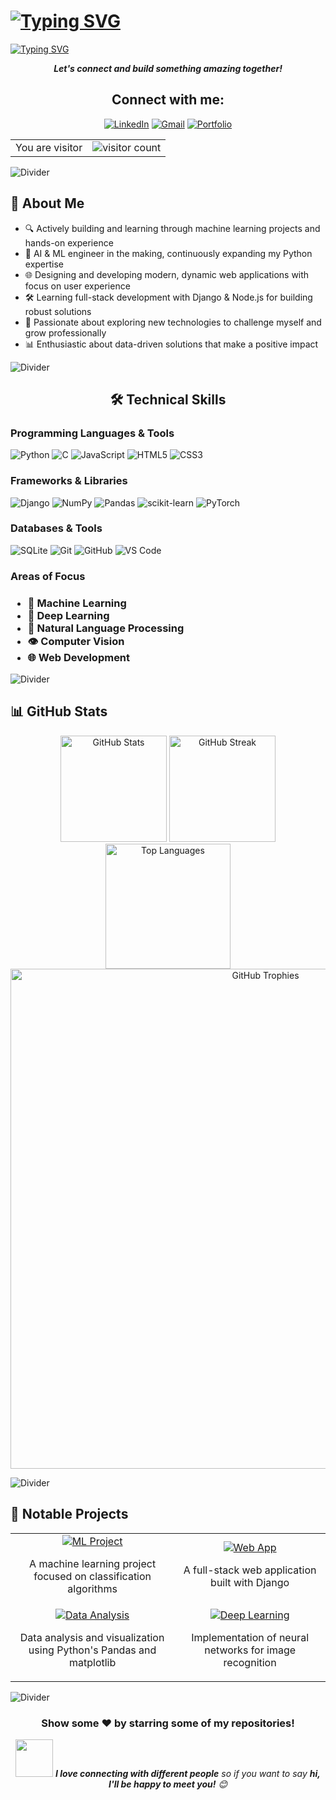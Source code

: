 # [![Typing SVG](https://readme-typing-svg.herokuapp.com?font=Fira+Code&size=40&pause=600&color=3498DB&center=true&vCenter=true&width=800&height=80&lines=Hi+I'm+Siddharth+T)](https://git.io/typing-svg)
[![Typing SVG](https://readme-typing-svg.demolab.com?font=Comfortaa&size=30&pause=600&color=3498DB&center=true&vCenter=true&width=1000&height=100&lines=AI+%2F+ML+Engineer+in+the+making;Full-Stack+Developer;Continuous+Learner;Problem+Solver)](https://git.io/typing-svg)

<p align='center'>
  <b><i>Let's connect and build something amazing together!</i></b>
</p>

<h2 align="center">Connect with me:</h2>
<p align="center">
  <a href="https://linkedin.com/in/siddharth-t-baba112aa" target="_blank"><img src="https://img.shields.io/badge/LinkedIn-%230077B5.svg?style=for-the-badge&logo=linkedin&logoColor=white" alt="LinkedIn" /></a>
  <a href="mailto:your.email@gmail.com" target="_blank"><img src="https://img.shields.io/badge/Gmail-D14836?style=for-the-badge&logo=gmail&logoColor=white" alt="Gmail" /></a>
  <a href="your-portfolio-website-url" target="_blank"><img src="https://img.shields.io/badge/Portfolio-255E63?style=for-the-badge&logo=About.me&logoColor=white" alt="Portfolio" /></a>
</p>

<table align="center">
  <tr>
    <td>You are visitor</td>
    <td><img src="https://visitcount.itsvg.in/api?id=Drackko&icon=4&color=1" alt="visitor count" /></td>
  </tr>
</table>

![Divider](https://user-images.githubusercontent.com/85225156/171937799-8fc9e255-9889-4642-9c92-6df85fb86e82.gif)

## 🧠 About Me
- 🔍 Actively building and learning through machine learning projects and hands-on experience
- 🤖 AI & ML engineer in the making, continuously expanding my Python expertise
- 🌐 Designing and developing modern, dynamic web applications with focus on user experience
- 🛠️ Learning full-stack development with Django & Node.js for building robust solutions
- 🚀 Passionate about exploring new technologies to challenge myself and grow professionally
- 📊 Enthusiastic about data-driven solutions that make a positive impact

![Divider](https://user-images.githubusercontent.com/85225156/171937799-8fc9e255-9889-4642-9c92-6df85fb86e82.gif)

<h2 align="center">🛠️ Technical Skills</h2>

### Programming Languages & Tools
![Python](https://img.shields.io/badge/python-3670A0?style=for-the-badge&logo=python&logoColor=ffdd54)
![C](https://img.shields.io/badge/c-%2300599C.svg?style=for-the-badge&logo=c&logoColor=white)
![JavaScript](https://img.shields.io/badge/javascript-%23323330.svg?style=for-the-badge&logo=javascript&logoColor=%23F7DF1E)
![HTML5](https://img.shields.io/badge/html5-%23E34F26.svg?style=for-the-badge&logo=html5&logoColor=white)
![CSS3](https://img.shields.io/badge/css3-%231572B6.svg?style=for-the-badge&logo=css3&logoColor=white)

### Frameworks & Libraries
![Django](https://img.shields.io/badge/django-%23092E20.svg?style=for-the-badge&logo=django&logoColor=white)
![NumPy](https://img.shields.io/badge/numpy-%23013243.svg?style=for-the-badge&logo=numpy&logoColor=white)
![Pandas](https://img.shields.io/badge/pandas-%23150458.svg?style=for-the-badge&logo=pandas&logoColor=white)
![scikit-learn](https://img.shields.io/badge/scikit--learn-%23F7931E.svg?style=for-the-badge&logo=scikit-learn&logoColor=white)
![PyTorch](https://img.shields.io/badge/PyTorch-%23EE4C2C.svg?style=for-the-badge&logo=PyTorch&logoColor=white)

### Databases & Tools
![SQLite](https://img.shields.io/badge/sqlite-%2307405e.svg?style=for-the-badge&logo=sqlite&logoColor=white)
![Git](https://img.shields.io/badge/git-%23F05033.svg?style=for-the-badge&logo=git&logoColor=white)
![GitHub](https://img.shields.io/badge/github-%23121011.svg?style=for-the-badge&logo=github&logoColor=white)
![VS Code](https://img.shields.io/badge/Visual%20Studio%20Code-0078d7.svg?style=for-the-badge&logo=visual-studio-code&logoColor=white)

### Areas of Focus
<h3>
<ul>
  <li>🤖 Machine Learning</li>
  <li>🧠 Deep Learning</li>
  <li>💬 Natural Language Processing</li>
  <li>👁️ Computer Vision</li>
  <li>🌐 Web Development</li>
</ul>
</h3>

![Divider](https://user-images.githubusercontent.com/85225156/171937799-8fc9e255-9889-4642-9c92-6df85fb86e82.gif)

## 📊 GitHub Stats

<div align="center">
  <img src="https://github-readme-stats.vercel.app/api?username=Drackko&show_icons=true&theme=tokyonight" alt="GitHub Stats" height="170"/>
  <img src="https://github-readme-streak-stats.herokuapp.com/?user=Drackko&theme=tokyonight&hide_border=false" alt="GitHub Streak" height="170"/>
</div>

<div align="center">
  <img src="https://github-readme-stats.vercel.app/api/top-langs/?username=Drackko&theme=tokyonight&include_all_commits=false&count_private=false&layout=compact" alt="Top Languages" height="200"/>
</div>

<div align="center">
  <img src="https://github-profile-trophy.vercel.app/?username=Drackko&theme=nord&no-frame=true&margin-w=8&margin-h=8&row=1&column=4" alt="GitHub Trophies" width="800"/>
</div>

![Divider](https://user-images.githubusercontent.com/85225156/171937799-8fc9e255-9889-4642-9c92-6df85fb86e82.gif)

## 🚀 Notable Projects
<!-- Replace these with your actual projects -->
<table align="center">
  <tr>
    <td align="center">
      <a href="https://github.com/Drackko/project1">
        <img src="https://img.shields.io/badge/ML%20Project-Classification%20Algorithm-blue?style=for-the-badge" alt="ML Project"/>
      </a>
      <p>A machine learning project focused on classification algorithms</p>
    </td>
    <td align="center">
      <a href="https://github.com/Drackko/project2">
        <img src="https://img.shields.io/badge/Web%20App-Django%20Application-green?style=for-the-badge" alt="Web App"/>
      </a>
      <p>A full-stack web application built with Django</p>
    </td>
  </tr>
  <tr>
    <td align="center">
      <a href="https://github.com/Drackko/project3">
        <img src="https://img.shields.io/badge/Data%20Analysis-Python%20Pandas-yellow?style=for-the-badge" alt="Data Analysis"/>
      </a>
      <p>Data analysis and visualization using Python's Pandas and matplotlib</p>
    </td>
    <td align="center">
      <a href="https://github.com/Drackko/project4">
        <img src="https://img.shields.io/badge/Deep%20Learning-Neural%20Networks-red?style=for-the-badge" alt="Deep Learning"/>
      </a>
      <p>Implementation of neural networks for image recognition</p>
    </td>
  </tr>
</table>

![Divider](https://user-images.githubusercontent.com/85225156/171937799-8fc9e255-9889-4642-9c92-6df85fb86e82.gif)

<div align="center">
  <h3>Show some ❤️ by starring some of my repositories!</h3>
  <img src="https://media.giphy.com/media/LnQjpWaON8nhr21vNW/giphy.gif" width="60"> <em><b>I love connecting with different people</b> so if you want to say <b>hi, I'll be happy to meet you!</b> 😊</em>
</div>
